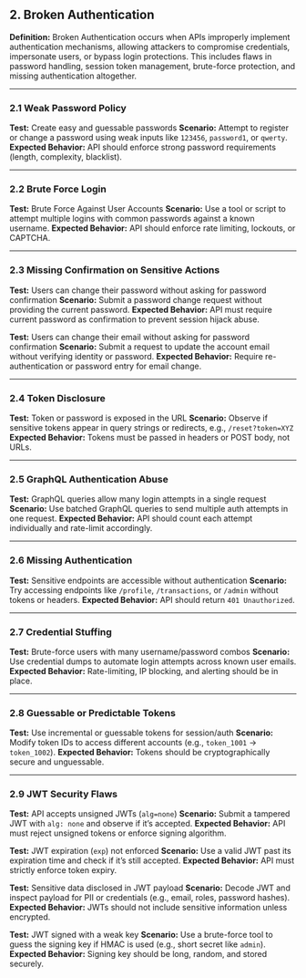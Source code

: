 ## 2. Broken Authentication

**Definition:**
Broken Authentication occurs when APIs improperly implement authentication mechanisms, allowing attackers to compromise credentials, impersonate users, or bypass login protections. This includes flaws in password handling, session token management, brute-force protection, and missing authentication altogether.

---

### 2.1 Weak Password Policy

**Test:** Create easy and guessable passwords
**Scenario:** Attempt to register or change a password using weak inputs like `123456`, `password1`, or `qwerty`.
**Expected Behavior:** API should enforce strong password requirements (length, complexity, blacklist).

---

### 2.2 Brute Force Login

**Test:** Brute Force Against User Accounts
**Scenario:** Use a tool or script to attempt multiple logins with common passwords against a known username.
**Expected Behavior:** API should enforce rate limiting, lockouts, or CAPTCHA.

---

### 2.3 Missing Confirmation on Sensitive Actions

**Test:** Users can change their password without asking for password confirmation
**Scenario:** Submit a password change request without providing the current password.
**Expected Behavior:** API must require current password as confirmation to prevent session hijack abuse.

**Test:** Users can change their email without asking for password confirmation
**Scenario:** Submit a request to update the account email without verifying identity or password.
**Expected Behavior:** Require re-authentication or password entry for email change.

---

### 2.4 Token Disclosure

**Test:** Token or password is exposed in the URL
**Scenario:** Observe if sensitive tokens appear in query strings or redirects, e.g., `/reset?token=XYZ`
**Expected Behavior:** Tokens must be passed in headers or POST body, not URLs.

---

### 2.5 GraphQL Authentication Abuse

**Test:** GraphQL queries allow many login attempts in a single request
**Scenario:** Use batched GraphQL queries to send multiple auth attempts in one request.
**Expected Behavior:** API should count each attempt individually and rate-limit accordingly.

---

### 2.6 Missing Authentication

**Test:** Sensitive endpoints are accessible without authentication
**Scenario:** Try accessing endpoints like `/profile`, `/transactions`, or `/admin` without tokens or headers.
**Expected Behavior:** API should return `401 Unauthorized`.

---

### 2.7 Credential Stuffing

**Test:** Brute-force users with many username/password combos
**Scenario:** Use credential dumps to automate login attempts across known user emails.
**Expected Behavior:** Rate-limiting, IP blocking, and alerting should be in place.

---

### 2.8 Guessable or Predictable Tokens

**Test:** Use incremental or guessable tokens for session/auth
**Scenario:** Modify token IDs to access different accounts (e.g., `token_1001` → `token_1002`).
**Expected Behavior:** Tokens should be cryptographically secure and unguessable.

---

### 2.9 JWT Security Flaws

**Test:** API accepts unsigned JWTs (`alg=none`)
**Scenario:** Submit a tampered JWT with `alg: none` and observe if it’s accepted.
**Expected Behavior:** API must reject unsigned tokens or enforce signing algorithm.

**Test:** JWT expiration (`exp`) not enforced
**Scenario:** Use a valid JWT past its expiration time and check if it’s still accepted.
**Expected Behavior:** API must strictly enforce token expiry.

**Test:** Sensitive data disclosed in JWT payload
**Scenario:** Decode JWT and inspect payload for PII or credentials (e.g., email, roles, password hashes).
**Expected Behavior:** JWTs should not include sensitive information unless encrypted.

**Test:** JWT signed with a weak key
**Scenario:** Use a brute-force tool to guess the signing key if HMAC is used (e.g., short secret like `admin`).
**Expected Behavior:** Signing key should be long, random, and stored securely.

